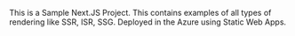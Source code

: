 This is a Sample Next.JS Project.
This contains examples of all types of rendering like SSR, ISR, SSG.
Deployed in the Azure using Static Web Apps.
